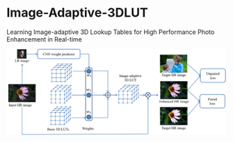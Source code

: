 # Image-Adaptive-3DLUT
Learning Image-adaptive 3D Lookup Tables for High Performance Photo Enhancement in Real-time


<img src="figures/framework2.png" width="1024px"/> 

